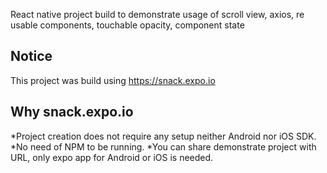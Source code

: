  React native project build to demonstrate usage of scroll view, axios, re usable components, touchable opacity, component state

## Notice
This project was build using https://snack.expo.io

## Why snack.expo.io
*Project creation does not require any setup neither Android nor iOS SDK.
*No need of NPM to be running.
*You can share demonstrate project with URL, only expo app for Android or iOS is needed.
